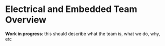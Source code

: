 # Electrical and Embedded Team Overview

__Work in progress__: this should describe what the team is, what we do, why, etc